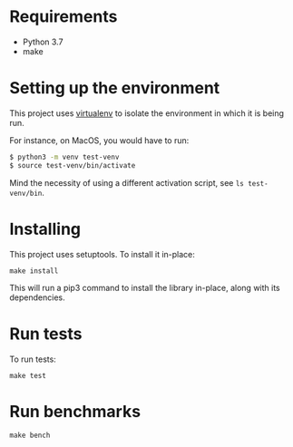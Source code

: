 # Requirements

- Python 3.7
- make

# Setting up the environment

This project uses [virtualenv](https://docs.python.org/3.7/tutorial/venv.html) to isolate the environment in which 
it is being run.

For instance, on MacOS, you would have to run:

```bash
$ python3 -m venv test-venv
$ source test-venv/bin/activate
```

Mind the necessity of using a different activation script, see `ls test-venv/bin`.

# Installing

This project uses setuptools. To install it in-place:

`make install`

This will run a pip3 command to install the library in-place, along with its dependencies.

# Run tests
To run tests:

`make test`

# Run benchmarks

`make bench`